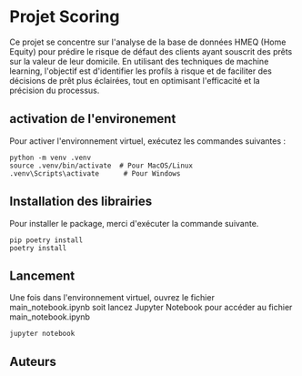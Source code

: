 # Projet Scoring

Ce projet se concentre sur l'analyse de la base de données HMEQ (Home Equity) pour prédire le risque de défaut des clients ayant souscrit des prêts sur la valeur de leur domicile. En utilisant des techniques de machine learning, l'objectif est d'identifier les profils à risque et de faciliter des décisions de prêt plus éclairées, tout en optimisant l'efficacité et la précision du processus.

## activation de l'environement

Pour activer l'environnement virtuel, exécutez les commandes suivantes :

```
python -m venv .venv
source .venv/bin/activate  # Pour MacOS/Linux
.venv\Scripts\activate      # Pour Windows
```

## Installation des librairies
Pour installer le package, merci d'exécuter la commande suivante.
```
pip poetry install
poetry install
```

## Lancement
Une fois dans l'environnement virtuel, ouvrez le fichier main_notebook.ipynb soit lancez Jupyter Notebook pour accéder au fichier main_notebook.ipynb

```
jupyter notebook
```

## Auteurs
